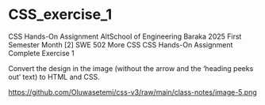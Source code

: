 # CSS_exercise_1

CSS Hands-On Assignment
AltSchool of Engineering Baraka 2025 First Semester Month [2] SWE 502  More CSS  CSS Hands-On Assignment
Complete
Exercise 1

Convert the design in the image (without the arrow and the ‘heading peeks out’ text) to HTML and CSS.

https://github.com/Oluwasetemi/css-v3/raw/main/class-notes/image-5.png
